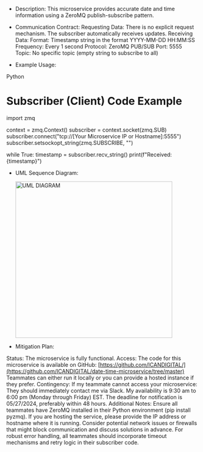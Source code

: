 * Description:
This microservice provides accurate date and time information using a ZeroMQ publish-subscribe pattern.

* Communication Contract:
Requesting Data:
There is no explicit request mechanism. The subscriber automatically receives updates.
Receiving Data:
Format: Timestamp string in the format YYYY-MM-DD HH:MM:SS
Frequency: Every 1 second
Protocol: ZeroMQ PUB/SUB
Port: 5555
Topic: No specific topic (empty string to subscribe to all)

* Example Usage:

Python
# Subscriber (Client) Code Example

import zmq

context = zmq.Context()
subscriber = context.socket(zmq.SUB)
subscriber.connect("tcp://[Your Microservice IP or Hostname]:5555")
subscriber.setsockopt_string(zmq.SUBSCRIBE, "") 

while True:
    timestamp = subscriber.recv_string()
    print(f"Received: {timestamp}")
    
* UML Sequence Diagram:

  <img width="411" alt="UML DIAGRAM" src="https://github.com/ICANDIGITAL/date-time-microservice/assets/32528337/941a14d6-5905-4f06-8536-ad3afe094547">

* Mitigation Plan:
  
Status: The microservice is fully functional.
Access:
The code for this microservice is available on GitHub: [https://github.com/ICANDIGITAL/](https://github.com/ICANDIGITAL/date-time-microservice/tree/master)
Teammates can either run it locally or you can provide a hosted instance if they prefer.
Contingency:
If my teammate cannot access your microservice:
They should immediately contact me via Slack.
My availability is 9:30 am to 6:00 pm (Monday through Friday) EST.
The deadline for notification is 05/27/2024, preferably within 48 hours.
Additional Notes:
Ensure all teammates have ZeroMQ installed in their Python environment (pip install pyzmq).
If you are hosting the service, please provide the IP address or hostname where it is running.
Consider potential network issues or firewalls that might block communication and discuss solutions in advance.
For robust error handling, all teammates should incorporate timeout mechanisms and retry logic in their subscriber code.
